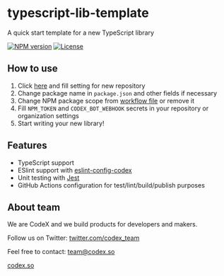 # typescript-lib-template
A quick start template for a new TypeScript library

[![NPM version](https://img.shields.io/npm/v/@codexteam/typescript-lib-template?style=flat-square)](https://www.npmjs.com/package/@codexteam/typescript-lib-template)
[![License](https://img.shields.io/npm/l/@editorjs/editorjs?style=flat-square)](https://www.npmjs.com/package/@codexteam/typescript-lib-template)

## How to use
1. Click [here](https://github.com/codex-team/typescript-lib-template/generate) and fill setting for new repository
2. Change package name in `package.json` and other fields if necessary
3. Change NPM package scope from [workflow file](./.github/workflows/main.yml) or remove it
4. Fill `NPM_TOKEN` and `CODEX_BOT_WEBHOOK` secrets in your repository or organization settings
5. Start writing your new library!

## Features

- TypeScript support
- ESlint support with [eslint-config-codex](http://github.com/codex-team/eslint-config/)
- Unit testing with [Jest](http://jestjs.io)
- GitHub Actions configuration for test/lint/build/publish purposes

## About team

We are CodeX and we build products for developers and makers.

Follow us on Twitter: [twitter.com/codex_team](https://twitter.com/codex_team)

Feel free to contact: <a href="mailto:team@codex.so?subject=Editor.js feedback">team@codex.so</a>

[codex.so](https://codex.so)
